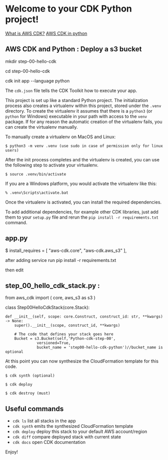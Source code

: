 
# Welcome to your CDK Python project!

[What is AWS CDK?](https://docs.aws.amazon.com/cdk/latest/guide/home.html)
[AWS CDK in python](https://docs.aws.amazon.com/cdk/api/latest/python/index.html)

## AWS CDK and Python : Deploy a s3 bucket

mkdir step-00-hello-cdk 

cd step-00-hello-cdk

cdk init app --language python

The `cdk.json` file tells the CDK Toolkit how to execute your app.

This project is set up like a standard Python project.  The initialization
process also creates a virtualenv within this project, stored under the `.venv`
directory.  To create the virtualenv it assumes that there is a `python3`
(or `python` for Windows) executable in your path with access to the `venv`
package. If for any reason the automatic creation of the virtualenv fails,
you can create the virtualenv manually.

To manually create a virtualenv on MacOS and Linux:

```
$ python3 -m venv .venv (use sudo in case of permission only for linux users)
```

After the init process completes and the virtualenv is created, you can use the following
step to activate your virtualenv.

```
$ source .venv/bin/activate
```

If you are a Windows platform, you would activate the virtualenv like this:

```
% .venv\Scripts\activate.bat
```

Once the virtualenv is activated, you can install the required dependencies.


To add additional dependencies, for example other CDK libraries, just add
them to your `setup.py` file and rerun the `pip install -r requirements.txt`
command.

## app.py
$ install_requires = [
        "aws-cdk.core",
        "aws-cdk.aws_s3"
    ],
    
after adding service run pip install -r requirements.txt

then edit 

## step_00_hello_cdk_stack.py :
from aws_cdk import (
     core, 
     aws_s3 as s3
   )
   
class Step00HelloCdkStack(core.Stack):

    def __init__(self, scope: core.Construct, construct_id: str, **kwargs) -> None:
        super().__init__(scope, construct_id, **kwargs)
        
        # The code that defines your stack goes here
        Bucket = s3.Bucket(self,'Python-cdk-step-00',
                  versioned=True,
                  bucket_name = 'step00-hello-cdk-python')//bucket_name is optional

At this point you can now synthesize the CloudFormation template for this code.

```
$ cdk synth (optional)

```

```
$ cdk deploy

```

```
$ cdk destroy (must)

```

## Useful commands

 * `cdk ls`          list all stacks in the app
 * `cdk synth`       emits the synthesized CloudFormation template
 * `cdk deploy`      deploy this stack to your default AWS account/region
 * `cdk diff`        compare deployed stack with current state
 * `cdk docs`        open CDK documentation

Enjoy!
